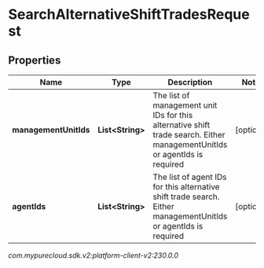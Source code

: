 # SearchAlternativeShiftTradesRequest


## Properties

| Name | Type | Description | Notes |
| ------------ | ------------- | ------------- | ------------- |
| **managementUnitIds** | **List&lt;String&gt;** | The list of management unit IDs for this alternative shift trade search. Either managementUnitIds or agentIds is required |  [optional] |
| **agentIds** | **List&lt;String&gt;** | The list of agent IDs for this alternative shift trade search. Either managementUnitIds or agentIds is required |  [optional] |




_com.mypurecloud.sdk.v2:platform-client-v2:230.0.0_
